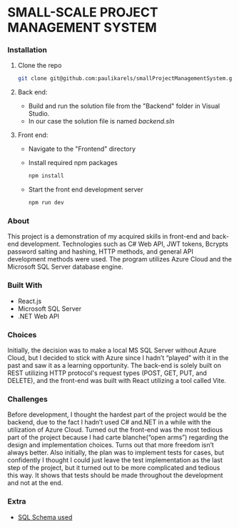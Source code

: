 # SMALL-SCALE PROJECT MANAGEMENT SYSTEM 




### Installation


1. Clone the repo
   ```sh
   git clone git@github.com:paulikarels/smallProjectManagementSystem.git
   ```

2. Back end:
   * Build and run the solution file from the "Backend" folder in Visual Studio.
   * In our case the solution file is named *backend.sln*

3. Front end:
   * Navigate to the "Frontend" directory 
   * Install required npm packages   

     ```sh
     npm install
     ```
     
   * Start the front end development server   

     ```sh
     npm run dev
     ```

### About

This project is a demonstration of my acquired skills in front-end and back-end development.  Technologies such as C# Web API, JWT tokens, Bcrypts password salting and hashing, HTTP methods, and general API development methods were used. The program utilizes Azure Cloud and the Microsoft SQL Server database engine.

### Built With

* React.js
* Microsoft SQL Server
* .NET Web API

### Choices

Initially, the decision was to make a local MS SQL Server without Azure Cloud, but I decided to stick with Azure since I hadn’t “played” with it in the past and saw it as a learning opportunity. The back-end is solely built on REST utilizing HTTP protocol's request types (POST, GET, PUT, and DELETE), and the front-end was built with React utilizing a tool called Vite.

### Challenges

Before development, I thought the hardest part of the project would be the backend, due to the fact I hadn’t used C# and.NET in a while with the utilization of Azure Cloud. Turned out the front-end was the most tedious part of the project because I had carte blanche(“open arms”) regarding the design and implementation choices. Turns out that more freedom isn’t always better.  Also initially, the plan was to implement tests for cases, but confidently I thought I could just leave the test implementation as the last step of the project, but it turned out to be more complicated and tedious this way.  It shows that tests should be made throughout the development and not at the end.

### Extra
* [SQL Schema used](./backend/Schema.sql)